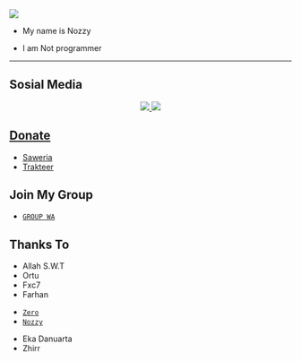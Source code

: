 <img alig src="https://c.tenor.com/i3uWiBCMgh8AAAAd/sad-aesthetic.gif"/>

</p>

<p align="center">

- My name is Nozzy

- I am Not programmer
 
</p>

-------

## Sosial Media
<p align="center">
<a href="https://instagram.com/Nozzy"><img src="https://img.shields.io/badge/Instagram-E4405F?style=for-the-badge&logo=instagram&logoColor=white"/> 
<a href="https://wa.me/6281323870860"><img src="https://img.shields.io/badge/WhatsApp-25D366?style=for-the-badge&logo=whatsapp&logoColor=white" />
</p>

## Donate
- [Saweria](https://saweria.co/Nozyxid)
- [Trakteer](https://trakteer.id/nozyxid)

## Join My Group

- [`GROUP WA`](https://chat.whatsapp.com/FY1k7MJwbEO8jnU0mrCclk)</a>

## Thanks To
- Allah S.W.T
- Ortu
- Fxc7
- Farhan
* [`Zero`](https://github.com/Zero-YT7)
* [`Nozzy`](https://github.com/Nozyxid)
- Eka Danuarta
- Zhirr
```
